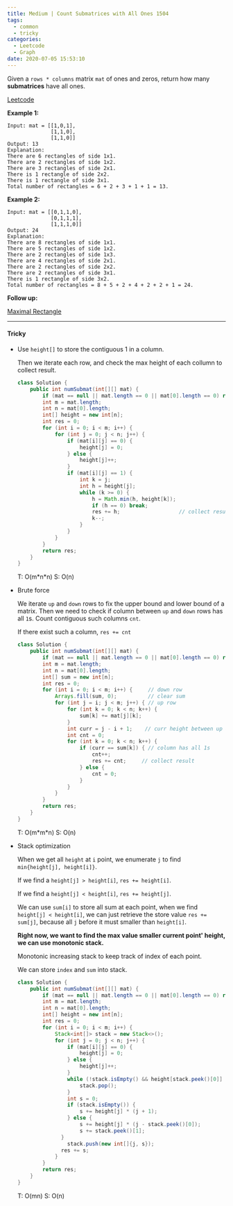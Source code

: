 ```yaml
---
title: Medium | Count Submatrices with All Ones 1504
tags:
  - common
  - tricky
categories:
  - Leetcode
  - Graph
date: 2020-07-05 15:53:10
---
```


Given a `rows * columns` matrix `mat` of ones and zeros, return how many **submatrices** have all ones.

[Leetcode](https://leetcode.com/problems/count-submatrices-with-all-ones/)

<!--more-->

**Example 1:**

```
Input: mat = [[1,0,1],
              [1,1,0],
              [1,1,0]]
Output: 13
Explanation:
There are 6 rectangles of side 1x1.
There are 2 rectangles of side 1x2.
There are 3 rectangles of side 2x1.
There is 1 rectangle of side 2x2. 
There is 1 rectangle of side 3x1.
Total number of rectangles = 6 + 2 + 3 + 1 + 1 = 13.
```

**Example 2:**

```
Input: mat = [[0,1,1,0],
              [0,1,1,1],
              [1,1,1,0]]
Output: 24
Explanation:
There are 8 rectangles of side 1x1.
There are 5 rectangles of side 1x2.
There are 2 rectangles of side 1x3. 
There are 4 rectangles of side 2x1.
There are 2 rectangles of side 2x2. 
There are 2 rectangles of side 3x1. 
There is 1 rectangle of side 3x2. 
Total number of rectangles = 8 + 5 + 2 + 4 + 2 + 2 + 1 = 24.
```

**Follow up:** 

[Maximal Rectangle](https://leetcode.com/problems/maximal-rectangle/)

---

#### Tricky 

* Use `height[]` to store the contiguous 1 in a column.

  Then we iterate each row, and check the max height of each collumn to collect result.

  ```java
  class Solution {
      public int numSubmat(int[][] mat) {
          if (mat == null || mat.length == 0 || mat[0].length == 0) return 0;
          int m = mat.length;
          int n = mat[0].length;
          int[] height = new int[n];
          int res = 0;
          for (int i = 0; i < m; i++) {
              for (int j = 0; j < n; j++) {
                  if (mat[i][j] == 0) {
                      height[j] = 0;
                  } else {
                      height[j]++;
                  }
                  if (mat[i][j] == 1) {
                      int k = j;
                      int h = height[j];
                      while (k >= 0) {
                          h = Math.min(h, height[k]);
                          if (h == 0) break;
                          res += h;                   // collect result
                          k--;
                      }
                  }
              }
          }
          return res;
      }
  }
  ```

  T: O(m\*n\*n)			S: O(n)

* Brute force

  We iterate `up` and `down` rows to fix the upper bound and lower bound of a matrix. Then we need to check if column between `up` and `down` rows has all `1`s. Count contiguous such columns `cnt`.

  If there exist such a column, `res += cnt`

  ```java
  class Solution {
      public int numSubmat(int[][] mat) {
          if (mat == null || mat.length == 0 || mat[0].length == 0) return 0;
          int m = mat.length;
          int n = mat[0].length;
          int[] sum = new int[n];
          int res = 0;
          for (int i = 0; i < m; i++) {     // down row
              Arrays.fill(sum, 0);          // clear sum
              for (int j = i; j < m; j++) { // up row
                  for (int k = 0; k < n; k++) {
                      sum[k] += mat[j][k];
                  }
                  int curr = j - i + 1;    // curr height between up and down
                  int cnt = 0;
                  for (int k = 0; k < n; k++) {
                      if (curr == sum[k]) { // column has all 1s
                          cnt++;
                          res += cnt;     // collect result
                      } else {
                          cnt = 0;
                      }
                  }
              }
          }
          return res;
      }
  }
  ```

  T: O(m\*m\*n)			S: O(n)

* Stack optimization

  When we get all `height` at `i` point, we enumerate `j` to find `min{height[j], height[i]}`.

  If we find a `height[j] > height[i]`, `res += height[i]`.

  If we find a `height[j] < height[i]`, `res += height[j]`.

  We can use `sum[i]` to store all sum at each point, when we find `height[j] < height[i]`, we can just retrieve the store value `res += sum[j]`, because all `j` before it must smaller than `height[i]`.

  **Right now, we want to find the max value smaller current point' height, we can use monotonic stack.**

  Monotonic increasing stack to keep track of index of each point.
  
  We can store `index` and `sum` into stack.
  
  ```java
  class Solution {
      public int numSubmat(int[][] mat) {
          if (mat == null || mat.length == 0 || mat[0].length == 0) return 0;
          int m = mat.length;
          int n = mat[0].length;
          int[] height = new int[n];
          int res = 0;
          for (int i = 0; i < m; i++) {
              Stack<int[]> stack = new Stack<>();
              for (int j = 0; j < n; j++) {
                  if (mat[i][j] == 0) {
                      height[j] = 0;
                  } else {
                      height[j]++;
                  }
                  while (!stack.isEmpty() && height[stack.peek()[0]] >= height[j]) {
                      stack.pop();
                  }
                  int s = 0;
                  if (stack.isEmpty()) {
                      s += height[j] * (j + 1);
                  } else {
                      s += height[j] * (j - stack.peek()[0]);
                      s += stack.peek()[1];
                }
                  stack.push(new int[]{j, s});
                res += s;
              }
          }
          return res;
      }
  }
  ```
  
  T: O(mn)		S: O(n)
  
  